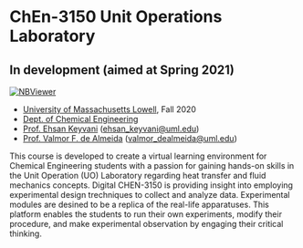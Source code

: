 # ChEn-3150 Unit Operations Laboratory 

## In development (aimed at Spring 2021)

[![NBViewer](https://raw.githubusercontent.com/jupyter/design/master/logos/Badges/nbviewer_badge.svg)](https://nbviewer.jupyter.org/github/dpploy/chen-3150/tree/master/notebooks/)

   + [University of Massachusetts Lowell](https://www.uml.edu/), Fall 2020
   + [Dept. of Chemical Engineering](https://www.uml.edu/Engineering/Chemical/) 
   + [Prof. Ehsan Keyvani](https://www.uml.edu/Engineering/Chemical/faculty) (ehsan_keyvani@uml.edu)
   + [Prof. Valmor F. de Almeida](https://www.uml.edu/Engineering/Chemical/faculty/de-Almeida-Valmor.aspx) (valmor_dealmeida@uml.edu)
   
   
This course is developed to create a virtual learning environment for Chemical Engineering students with a passion for gaining hands-on skills in the Unit Operation (UO) Laboratory regarding heat transfer and fluid mechanics concepts. Digital CHEN-3150 is providing insight into employing experimental design trechniques to collect and analyze data. Experimental modules are desined to be a replica of the real-life apparatuses. This platform enables the students to run their own experiments, modify their procedure, and make experimental observation by engaging their critical thinking.  

